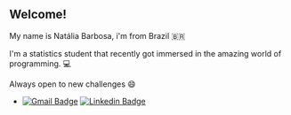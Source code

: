 ## Welcome!

My name is Natália Barbosa, i'm from Brazil 🇧🇷

I'm a statistics student that recently got immersed in the amazing world of programming. 💻

 Always open to new challenges 😄

- [![Gmail Badge](https://img.shields.io/badge/-nob.ufba@gmail.com-6633cc?style=flat-square&logo=Gmail&logoColor=white&link=mailto:nob.ufba@gmail.com)](mailto:nob.ufba@gmail.com)   [![Linkedin Badge](https://img.shields.io/badge/-Natalia-6633cc?style=flat-square&logo=Linkedin&logoColor=white&link=https://www.linkedin.com/in/nat%C3%A1liaoliveirabarbosa//)](https://www.linkedin.com/in/nat%C3%A1liaoliveirabarbosa/) 

